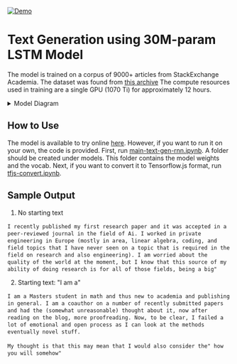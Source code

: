 [![Demo](https://img.shields.io/badge/Demo-Visit-blue)](https://www.shivam.pro/projects/textgen)

# Text Generation using 30M-param LSTM Model

The model is trained on a corpus of 9000+ articles from StackExchange Academia. The dataset was found from [this archive](https://archive.org/details/stack-exchange-2022-03-07) The compute resources used in training are a single GPU (1070 Ti) for approximately 12 hours.

<details>
  <summary>Model Diagram</summary>

![Spoiler Image](/model.png)

</details>

## How to Use

The model is available to try online [here](https://www.shivam.pro/projects/textgen). However, if you want to run it on your own, the code is provided.
First, run [main-text-gen-rnn.ipynb](/main-text-gen-rnn.ipynb). A folder should be created under models. This folder contains the model weights and the vocab. Next, if you want to convert it to Tensorflow.js format, run [tfjs-convert.ipynb](/tfjs-convert.ipynb).

## Sample Output

1. No starting text

```
I recently published my first research paper and it was accepted in a peer-reviewed journal in the field of Ai. I worked in private engineering in Europe (mostly in area, linear algebra, coding, and field topics that I have never seen on a topic that is required in the field on research and also engineering). I am worried about the quality of the world at the moment, but I know that this source of my ability of doing research is for all of those fields, being a big"
```

2. Starting text: "I am a"

```
I am a Masters student in math and thus new to academia and publishing in general. I am a coauthor on a number of recently submitted papers and had the (somewhat unreasonable) thought about it, now after reading on the blog, more proofreading. Now, to be clear, I failed a lot of emotional and open process as I can look at the methods eventually novel stuff.

My thought is that this may mean that I would also consider the" how you will somehow"
```
